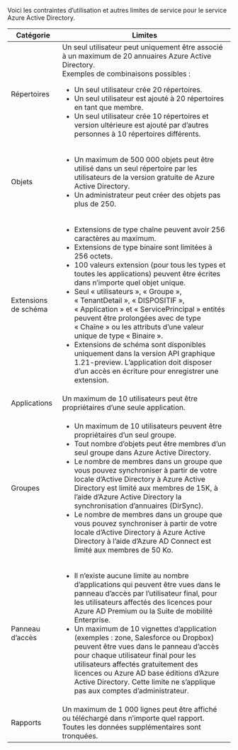 Voici les contraintes d’utilisation et autres limites de service pour le service Azure Active Directory.

| Catégorie | Limites |
|---|---|
| Répertoires | Un seul utilisateur peut uniquement être associé à un maximum de 20 annuaires Azure Active Directory.<br />Exemples de combinaisons possibles : <ul> <li>Un seul utilisateur crée 20 répertoires.</li><li>Un seul utilisateur est ajouté à 20 répertoires en tant que membre.</li><li>Un seul utilisateur crée 10 répertoires et version ultérieure est ajouté par d’autres personnes à 10 répertoires différents.</li></ul> |  
| Objets | <ul><li>Un maximum de 500 000 objets peut être utilisé dans un seul répertoire par les utilisateurs de la version gratuite de Azure Active Directory.</li><li>Un administrateur peut créer des objets pas plus de 250.</li></ul> |
| Extensions de schéma | <ul><li>Extensions de type chaîne peuvent avoir 256 caractères au maximum. </li><li>Extensions de type binaire sont limitées à 256 octets.</li><li>100 valeurs extension (pour tous les types et toutes les applications) peuvent être écrites dans n’importe quel objet unique.</li><li>Seul « utilisateurs », « Groupe », « TenantDetail », « DISPOSITIF », « Application » et « ServicePrincipal » entités peuvent être prolongées avec de type « Chaîne » ou les attributs d’une valeur unique de type « Binaire ».</li><li>Extensions de schéma sont disponibles uniquement dans la version API graphique 1.21-preview. L’application doit disposer d’un accès en écriture pour enregistrer une extension.</li></ul> |
| Applications | Un maximum de 10 utilisateurs peut être propriétaires d’une seule application. |
| Groupes | <ul><li>Un maximum de 10 utilisateurs peuvent être propriétaires d’un seul groupe.</li><li>Tout nombre d’objets peut être membres d’un seul groupe dans Azure Active Directory.</li><li>Le nombre de membres dans un groupe que vous pouvez synchroniser à partir de votre locale d’Active Directory à Azure Active Directory est limité aux membres de 15K, à l’aide d’Azure Active Directory la synchronisation d’annuaires (DirSync).</li><li>Le nombre de membres dans un groupe que vous pouvez synchroniser à partir de votre locale d’Active Directory à Azure Active Directory à l’aide d’Azure AD Connect est limité aux membres de 50 Ko.</li></ul> |
| Panneau d’accès | <ul><li>Il n’existe aucune limite au nombre d’applications qui peuvent être vues dans le panneau d’accès par l’utilisateur final, pour les utilisateurs affectés des licences pour Azure AD Premium ou la Suite de mobilité Enterprise.</li><li>Un maximum de 10 vignettes d’application (exemples : zone, Salesforce ou Dropbox) peuvent être vues dans le panneau d’accès pour chaque utilisateur final pour les utilisateurs affectés gratuitement des licences ou Azure AD base éditions d’Azure Active Directory. Cette limite ne s’applique pas aux comptes d’administrateur.</li></ul> |
| Rapports | Un maximum de 1 000 lignes peut être affiché ou téléchargé dans n’importe quel rapport. Toutes les données supplémentaires sont tronquées. |
